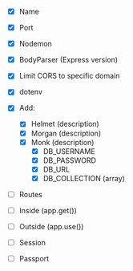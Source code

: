 - [x] Name
- [x] Port
- [x] Nodemon
- [x] BodyParser (Express version)
- [x] Limit CORS to specific domain
- [x] dotenv
- [x] Add:
  - [x] Helmet (description)
  - [x] Morgan (description)
  - [x] Monk (description)
    - [x] DB_USERNAME
    - [x] DB_PASSWORD
    - [x] DB_URL
    - [x] DB_COLLECTION (array)
- [ ] Routes

- [ ] Inside (app.get())
- [ ] Outside (app.use())
- [ ] Session
- [ ] Passport
